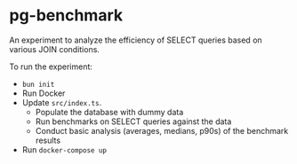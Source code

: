 # pg-benchmark

An experiment to analyze the efficiency of SELECT queries based on various JOIN conditions.

To run the experiment:
- `bun init`
- Run Docker
- Update `src/index.ts`.
  - Populate the database with dummy data
  - Run benchmarks on SELECT queries against the data
  - Conduct basic analysis (averages, medians, p90s) of the benchmark results
- Run `docker-compose up`
